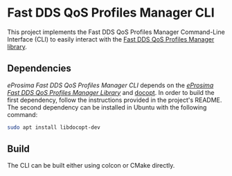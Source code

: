 # Fast DDS QoS Profiles Manager CLI

This project implements the Fast DDS QoS Profiles Manager Command-Line Interface (CLI) to easily interact with the [Fast DDS QoS Profiles Manager library](../lib/README.md).

<!-- TODO: The following information should be moved to the documentation project once it is created -->

## Dependencies

*eProsima Fast DDS QoS Profiles Manager CLI* depends on the [*eProsima Fast DDS QoS Profiles Manager Library*](../lib/README.md) and [docopt](http://docopt.org/).
In order to build the first dependency, follow the instructions provided in the project's README.
The second dependency can be installed in Ubuntu with the following command:

```bash
sudo apt install libdocopt-dev
```

## Build

<!-- TODO: installation instructions should be in the documentation.
           A reference to the documentation is enough here in the README -->

The CLI can be built either using colcon or CMake directly.
